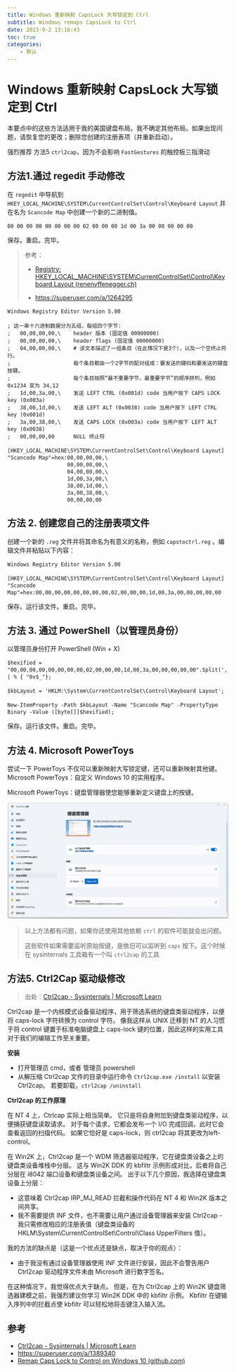 ```yaml
---
title: Windows 重新映射 CapsLock 大写锁定到 Ctrl
subtitle: Windows remaps CapsLock to Ctrl
date: 2023-9-2 13:16:43
toc: true
categories: 
    - 默认
---
```


# Windows 重新映射 CapsLock 大写锁定到 Ctrl

本要点中的这些方法适用于我的美国键盘布局。我不确定其他布局。如果出现问题，请恢复您的更改；删除您创建的注册表项（并重新启动）。

强烈推荐 方法5 `ctrl2cap`，因为不会影响 `FastGestures` 的触控板三指滑动

## 方法1.通过 regedit 手动修改

在 `regedit` 中导航到 `HKEY_LOCAL_MACHINE\SYSTEM\CurrentControlSet\Control\Keyboard Layout` 并在名为 `Scancode Map` 中创建一个新的二进制值。

```
00 00 00 00 00 00 00 00 02 00 00 00 1d 00 3a 00 00 00 00 00
```

保存。重启。完毕。

> 参考：
>
> - [Registry: HKEY_LOCAL_MACHINE\SYSTEM\CurrentControlSet\Control\Keyboard Layout (renenyffenegger.ch)](https://renenyffenegger.ch/notes/Windows/registry/tree/HKEY_LOCAL_MACHINE/System/CurrentControlSet/Control/Keyboard-Layout/index)
>
> - https://superuser.com/a/1264295



```
Windows Registry Editor Version 5.00

; 这一串十六进制数据分为五组，每组四个字节:
;   00,00,00,00,\    header 版本 (固定值 00000000)
;   00,00,00,00,\    header flags (固定值 00000000)
;   04,00,00,00,\    # 该文本描述了一组条目（在此情况下是3个），以及一个空终止符行。
;                    每个条目都由一个2字节的配对组成：要发送的键码和要发送的键盘按键。
;                    每个条目按照“最不重要字节，最重要字节”的顺序排列，例如 0x1234 变为 34,12
;   1d,00,3a,00,\    发送 LEFT CTRL (0x001d) code 当用户按下 CAPS LOCK key (0x003a) 
;   38,00,1d,00,\    发送 LEFT ALT (0x0038) code 当用户按下 LEFT CTRL key (0x001d) 
;   3a,00,38,00,\    发送 CAPS LOCK (0x003a) code 当用户按下 LEFT ALT key (0x0038) 
;   00,00,00,00      NULL 终止符

[HKEY_LOCAL_MACHINE\SYSTEM\CurrentControlSet\Control\Keyboard Layout]
"Scancode Map"=hex:00,00,00,00,\
                   00,00,00,00,\
                   04,00,00,00,\
                   1d,00,3a,00,\
                   38,00,1d,00,\
                   3a,00,38,00,\
                   00,00,00,00
```



## 方法 2. 创建您自己的注册表项文件

创建一个新的 `.reg` 文件并将其命名为有意义的名称，例如 `capstoctrl.reg` 。编辑文件并粘贴以下内容：

```
Windows Registry Editor Version 5.00

[HKEY_LOCAL_MACHINE\SYSTEM\CurrentControlSet\Control\Keyboard Layout]
"Scancode Map"=hex:00,00,00,00,00,00,00,00,02,00,00,00,1d,00,3a,00,00,00,00,00
```

保存。运行该文件。重启。完毕。



## 方法 3. 通过 PowerShell（以管理员身份）

以管理员身份打开 PowerShell (Win + X)

```
$hexified = "00,00,00,00,00,00,00,00,02,00,00,00,1d,00,3a,00,00,00,00,00".Split(',') | % { "0x$_"};

$kbLayout = 'HKLM:\System\CurrentControlSet\Control\Keyboard Layout';

New-ItemProperty -Path $kbLayout -Name "Scancode Map" -PropertyType Binary -Value ([byte[]]$hexified);
```

保存。运行该文件。重启。完毕。



## 方法 4. Microsoft PowerToys

尝试一下 PowerToys 不仅可以重新映射大写锁定键，还可以重新映射其他键。 Microsoft PowerToys：自定义 Windows 10 的实用程序。

Microsoft PowerToys：键盘管理器使您能够重新定义键盘上的按键。

![16936313430601693631342489.png](https://raw.githubusercontent.com/eric-gitta-moore/eric-gitta-moore.github.io/main/static/images/16936313430601693631342489.png)

> 以上方法都有问题，如果你还使用其他依赖 `ctrl` 的软件可能就会出问题。
>
> 这些软件如果需要监听原始按键，是依旧可以监听到 `caps` 按下。这个时候在 sysinternals 工具箱有一个叫 `ctrl2cap` 的工具



## 方法5. Ctrl2Cap 驱动级修改

> 出处：[Ctrl2cap - Sysinternals | Microsoft Learn](https://learn.microsoft.com/zh-cn/sysinternals/downloads/ctrl2cap)

Ctrl2cap 是一个内核模式设备驱动程序，用于筛选系统的键盘类驱动程序，以便将 caps-lock 字符转换为 control 字符。 像我这样从 UNIX 迁移到 NT 的人习惯于将 control 键置于标准电脑键盘上 caps-lock 键的位置，因此这样的实用工具对于我们的编辑工作至关重要。

**安装**

- 打开管理员 cmd，或者 管理员 powershell
- 从解压缩 Ctrl2cap 文件的目录中运行命令 `Ctrl2cap.exe /install` 以安装 Ctrl2cap。 若要卸载，`ctrl2cap /uninstall`

**Ctrl2cap 的工作原理**

在 NT 4 上，Ctrlcap 实际上相当简单。 它只是将自身附加到键盘类驱动程序，以便捕获键盘读取请求。 对于每个请求，它都会发布一个 I/O 完成回调，此时它会查看返回的扫描代码。 如果它恰好是 caps-lock，则 ctrl2cap 将其更改为left-control。

在 Win2K 上，Ctrl2cap 是一个 WDM 筛选器驱动程序，它在键盘类设备之上的键盘类设备堆栈中分层。 这与 Win2K DDK 的 kbfiltr 示例形成对比，后者将自己分层在 i8042 端口设备和键盘类设备之间。 出于以下几个原因，我选择在键盘类设备上分层：

- 这意味着 Ctrl2cap IRP_MJ_READ 拦截和操作代码在 NT 4 和 Win2K 版本之间共享。
- 我不需要提供 INF 文件，也不需要让用户通过设备管理器来安装 Ctrl2cap - 我只需修改相应的注册表值（键盘类设备的 HKLM\System\CurrentControlSet\Control\Class UpperFilters 值）。

我的方法的缺点是（这是一个优点还是缺点，取决于你的观点）：

- 由于我没有通过设备管理器使用 INF 文件进行安装，因此不会警告用户 Ctrl2cap 驱动程序文件未由 Microsoft 进行数字签名。

在这种情况下，我觉得优点大于缺点。 但是，在为 Ctrl2cap 上的 Win2K 键盘筛选器建模之前，我强烈建议你学习 Win2K DDK 中的 kbfiltr 示例。 Kbfiltr 在键输入序列中的拦截点使 kbfiltr 可以轻松地将击键注入输入流。



## 参考

- [Ctrl2cap - Sysinternals | Microsoft Learn](https://learn.microsoft.com/zh-cn/sysinternals/downloads/ctrl2cap)
- https://superuser.com/a/1389340
- [Remap Caps Lock to Control on Windows 10 (github.com)](https://gist.github.com/joshschmelzle/5e88dabc71014d7427ff01bca3fed33d)

